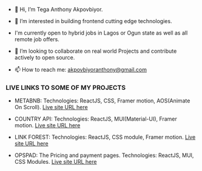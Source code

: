 - 👋 Hi, I’m Tega Anthony Akpovbiyor.

- 👀 I’m interested in building frontend cutting edge technologies.

- I'm currently open to hybrid jobs in Lagos or Ogun state as well as all remote job offers.

- 💞️ I’m looking to collaborate on real world Projects and contribute actively to open source.

- 📫 How to reach me: akpovbiyoranthony@gmail.com

### LIVE LINKS TO SOME OF MY PROJECTS

- METABNB:
 Technologies: ReactJS, CSS, Framer motion, AOS(Animate On Scroll).
 [Live site URL here](https://hng-metabnb.vercel.app/)

- COUNTRY API: 
  Technologies: ReactJS, MUI(Material-UI), Framer motion.
  [Live site URL here](https://restcountry-api-v3.netlify.app/)

- LINK FOREST:
  Technologies: ReactJS, CSS module, Framer motion.
  [Live site URL here](http://linkforest-three.vercel.app/)

- OPSPAD: The Pricing and payment pages.
  Technologies: ReactJS, MUI, CSS Modules.
  [Live site URL here](https://opspad.hng.tech/)
<!---
heytega/heytega is a ✨ special ✨ repository because its `README.md` (this file) appears on your GitHub profile.
You can click the Preview link to take a look at your changes.
--->
